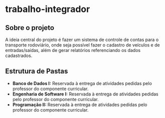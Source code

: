 # trabalho-integrador

## Sobre o projeto

A ideia central do projeto é fazer um sistema de controle de contas para o transporte rodoviário, onde seja possível fazer o cadastro de veículos e de entradas/saídas, além de gerar relatórios referenciando os dados cadastrados.

## Estrutura de Pastas

- **Banco de Dados I:** Reservada à entrega de atividades pedidas pelo professor do componente curricular.
- **Engenharia de Software I:** Reservada à entrega de atividades pedidas pelo professor do componente curricular.
- **Programação II:** Reservada à entrega de atividades pedidas pelo professor do componente curricular.
